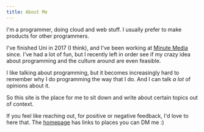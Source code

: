 ```yaml
---
title: About Me
---
```


I'm a programmer, doing cloud and web stuff. I usually prefer to make products
for other programmers.

I've finished Uni in 2017 (I think), and I've been working at 
[Minute Media](https://minutemedia.com) since. I've had a lot of fun,
but I recently left in order see if my crazy idea about programming 
and the culture around are even feasible.

I like talking about programming, but it becomes increasingly hard to remember why
I do programming the way that I do. And I can talk *a lot* of opinions about it. 

So this site is the place for me to sit down and write about certain topics out of
context.

If you feel like reaching out, for positive or negative feedback, I'd love to here
that. The [homepage](/) has links to places you can DM me :)
